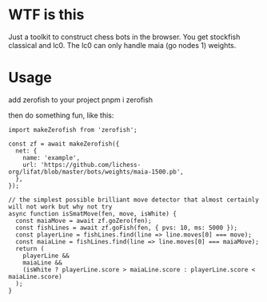 # WTF is this

Just a toolkit to construct chess bots in the browser. You get stockfish classical and lc0. The lc0 can only handle maia (go nodes 1) weights.

# Usage

add zerofish to your project pnpm i zerofish

then do something fun, like this:
```
import makeZerofish from 'zerofish';

const zf = await makeZerofish({
  net: {
    name: 'example',
    url: 'https://github.com/lichess-org/lifat/blob/master/bots/weights/maia-1500.pb',
  },
});

// the simplest possible brilliant move detector that almost certainly will not work but why not try
async function isSmatMove(fen, move, isWhite) {
  const maiaMove = await zf.goZero(fen);
  const fishLines = await zf.goFish(fen, { pvs: 10, ms: 5000 });
  const playerLine = fishLines.find(line => line.moves[0] === move);
  const maiaLine = fishLines.find(line => line.moves[0] === maiaMove);
  return (
    playerLine &&
    maiaLine &&
    (isWhite ? playerLine.score > maiaLine.score : playerLine.score < maiaLine.score)
  );
}
```
